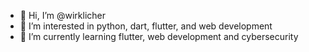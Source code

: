 - 👋 Hi, I’m @wirklicher
- 👀 I’m interested in python, dart, flutter, and web development
- 🌱 I’m currently learning flutter, web development and cybersecurity

<!---
wirklicher/wirklicher is a ✨ special ✨ repository because its `README.md` (this file) appears on your GitHub profile.
You can click the Preview link to take a look at your changes.
--->
